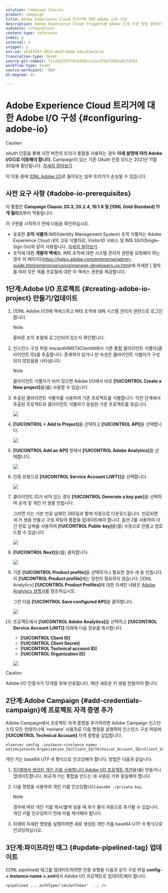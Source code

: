 ```yaml
---
solution: Campaign Classic
product: campaign
title: Adobe Experience Cloud 트리거에 대한 Adobe I/O 구성
description: Adobe Experience Cloud Triggers용 Adobe I/O 구성 방법 살펴보기
audience: integrations
content-type: reference
index: y
internal: n
snippet: y
exl-id: ab30f697-3022-4a29-bbdb-14ca12ec9c3e
translation-type: tm+mt
source-git-commit: f3ca92325f70cb3b9cca1ec5f6b7ddb5a02f9159
workflow-type: tm+mt
source-wordcount: '583'
ht-degree: 4%

---
```


# Adobe Experience Cloud 트리거에 대한 Adobe I/O 구성 {#configuring-adobe-io}

>[!CAUTION]
>
>oAuth 인증을 통해 이전 버전의 트리거 통합을 사용하는 경우 **아래 설명에 따라 Adobe I/O으로 이동해야 합니다.** Campaign이 있는 기존 OAuth 인증 모드는 2021년 11월 30일에 중단됩니다. [자세히 알아보기](https://experienceleaguecommunities.adobe.com/t5/adobe-analytics-discussions/adobe-analytics-legacy-api-end-of-life-notice/td-p/385411)
>
>이 이동 중에 [!DNL Adobe I/O](으)로 들어오는 일부 트리거가 손실될 수 있습니다.

## 사전 요구 사항 {#adobe-io-prerequisites}

이 통합은 **Campaign Classic 20.3, 20.2.4, 19.1.8 및 [!DNL Gold Standard] 11개 릴리스**&#x200B;부터 적용됩니다.

이 구현을 시작하기 전에 다음을 확인하십시오.

* 유효한 **조직 식별자**:IMS(Identity Management System) 조직 식별자는 Adobe Experience Cloud 내의 고유 식별자로, VisitorID 서비스 및 IMS SSO(Single-Sign On)와 같이 사용됩니다. [자세히 알아보기](https://experienceleague.adobe.com/docs/core-services/interface/manage-users-and-products/organizations.html)
* 조직에 대한 **개발자 액세스**.  IMS 조직에 대한 시스템 관리자 권한을 요청해야 하는 경우 이 페이지](https://helpx.adobe.com/enterprise/admin-guide.html/enterprise/using/manage-developers.ug.html)에 자세한 [ 절차를 따라 모든 제품 프로필에 대한 이 액세스 권한을 제공합니다.

## 1단계:Adobe I/O 프로젝트 {#creating-adobe-io-project} 만들기/업데이트

1. [!DNL Adobe I/O]에 액세스하고 IMS 조직에 대해 시스템 관리자 권한으로 로그인합니다.

   >[!NOTE]
   >
   > 올바른 조직 포털에 로그인되어 있는지 확인합니다.

1. 인스턴스 구성 파일 ims/authIMSTAClientId에서 기존 통합 클라이언트 식별자(클라이언트 ID)를 추출합니다. 존재하지 않거나 빈 속성은 클라이언트 식별자가 구성되지 않았음을 나타냅니다.

   >[!NOTE]
   >
   >클라이언트 식별자가 비어 있으면 Adobe I/O에서 바로 **[!UICONTROL Create a New project]**&#x200B;을(를) 사용할 수 있습니다.

1. 추출된 클라이언트 식별자를 사용하여 기존 프로젝트를 식별합니다. 이전 단계에서 추출된 프로젝트와 클라이언트 식별자가 동일한 기존 프로젝트를 찾습니다.

   ![](assets/do-not-localize/adobe_io_8.png)

1. **[!UICONTROL + Add to Project]**&#x200B;을 선택하고 **[!UICONTROL API]**&#x200B;을 선택합니다.

   ![](assets/do-not-localize/adobe_io_1.png)

1. **[!UICONTROL Add an API]** 창에서 **[!UICONTROL Adobe Analytics]**&#x200B;을 선택합니다.

   ![](assets/do-not-localize/adobe_io_2.png)

1. 인증 유형으로 **[!UICONTROL Service Account (JWT)]**&#x200B;을 선택합니다.

   ![](assets/do-not-localize/adobe_io_3.png)

1. 클라이언트 ID가 비어 있는 경우 **[!UICONTROL Generate a key pair]**&#x200B;을 선택하여 공개 및 개인 키 쌍을 만듭니다.

   그러면 키는 기본 만료 날짜인 365일과 함께 자동으로 다운로드됩니다. 만료되면 새 키 쌍을 만들고 구성 파일의 통합을 업데이트해야 합니다. 옵션 2를 사용하여 더 긴 만료 날짜를 사용하여 **[!UICONTROL Public key]**&#x200B;을(를) 수동으로 만들고 업로드할 수 있습니다.

   ![](assets/do-not-localize/adobe_io_4.png)

1. **[!UICONTROL Next]**&#x200B;을(를) 클릭합니다.

   ![](assets/do-not-localize/adobe_io_5.png)

1. 기존 **[!UICONTROL Product profile]**&#x200B;을 선택하거나 필요한 경우 새 을 만듭니다. 이 **[!UICONTROL Product profile]**&#x200B;에는 권한이 필요하지 않습니다. [!DNL Analytics] **[!UICONTROL Product Profiles]**&#x200B;에 대한 자세한 내용은 [Adobe Analytics 설명서](https://experienceleague.adobe.com/docs/analytics/admin/admin-console/home.html#admin-console)를 참조하십시오.

   그런 다음 **[!UICONTROL Save configured API]**&#x200B;을 클릭합니다.

   ![](assets/do-not-localize/adobe_io_6.png)

1. 프로젝트에서 **[!UICONTROL Adobe Analytics]**&#x200B;을 선택하고 **[!UICONTROL Service Account (JWT)]** 아래에 다음 정보를 복사합니다.

   * **[!UICONTROL Client ID]**
   * **[!UICONTROL Client Secret]**
   * **[!UICONTROL Technical account ID]**
   * **[!UICONTROL Organization ID]**

   ![](assets/do-not-localize/adobe_io_7.png)

>[!CAUTION]
>
>Adobe I/O 인증서가 12개월 후에 만료됩니다. 매년 새로운 키 쌍을 만들어야 합니다.

## 2단계:Adobe Campaign {#add-credentials-campaign}에 프로젝트 자격 증명 추가

Adobe Campaign에서 프로젝트 자격 증명을 추가하려면 Adobe Campaign 인스턴스의 모든 컨테이너에 &#39;neolane&#39; 사용자로 다음 명령을 실행하여 인스턴스 구성 파일에 **[!UICONTROL Technical Account]** 자격 증명을 삽입합니다.

```
nlserver config -instance:<instance name> -setimsjwtauth:Organization_Id/Client_Id/Technical_Account_ID/<Client_Secret>/<Base64_encoded_Private_Key>
```

개인 키는 base64 UTF-8 형식으로 인코딩해야 합니다. 방법은 다음과 같습니다.

1. [1단계에서 생성된 개인 키를 사용합니다.Adobe I/O 프로젝트 섹션](#creating-adobe-io-project)을(를) 만들거나 업데이트합니다. 비공개 키는 통합을 만드는 데 사용된 키와 동일해야 합니다.

1. 다음 명령을 사용하여 개인 키를 인코딩합니다.```base64 ./private.key```.

   >[!NOTE]
   >
   >경우에 따라 개인 키를 복사/붙여 넣을 때 추가 줄이 자동으로 추가될 수 있습니다. 개인 키를 인코딩하기 전에 이를 제거해야 합니다.

1. 아래의 자세한 명령을 실행하려면 새로 생성된 개인 키를 base64 UTF-8 형식으로 인코딩하십시오.

## 3단계:파이프라인 태그 {#update-pipelined-tag} 업데이트

[!DNL pipelined] 태그를 업데이트하려면 인증 유형을 다음과 같이 구성 파일 **config-&lt; instance-name >.xml**&#x200B;에서 Adobe I/O 프로젝트로 업데이트해야 합니다.

```
<pipelined ... authType="imsJwtToken"  ... />
```
